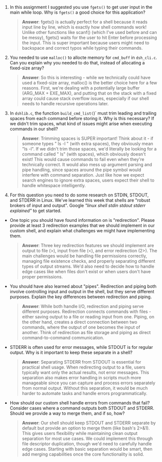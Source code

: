 1. In this assignment I suggested you use `fgets()` to get user input in the main while loop. Why is `fgets()` a good choice for this application?

    > **Answer**:  fgets() is actually perfect for a shell because it reads input line by line, which is exactly how shell commands work! Unlike other functions like scanf() (which I've used before and can be messy), fgets() waits for the user to hit Enter before processing the input. This is super important because users might need to backspace and correct typos while typing their commands.

2. You needed to use `malloc()` to allocte memory for `cmd_buff` in `dsh_cli.c`. Can you explain why you needed to do that, instead of allocating a fixed-size array?

    > **Answer**:  So this is interesting - while we technically could have used a fixed-size array, malloc() is the better choice here for a few reasons. First, we're dealing with a potentially large buffer (ARG_MAX + EXE_MAX), and putting that on the stack with a fixed array could cause stack overflow issues, especially if our shell needs to handle recursive operations later.

3. In `dshlib.c`, the function `build_cmd_list(`)` must trim leading and trailing spaces from each command before storing it. Why is this necessary? If we didn't trim spaces, what kind of issues might arise when executing commands in our shell?

    > **Answer**:  Trimming spaces is SUPER important! Think about it - if someone types "   ls   -l   " (with extra spaces), they obviously mean "ls -l". If we didn't trim those spaces, we'd literally be looking for a command called "   ls" (with spaces), which obviously doesn't exist! This would cause commands to fail even when they're technically correct. It would also mess up argument parsing and pipe handling, since spaces around the pipe symbol would interfere with command separation. Just like how we expect search engines to ignore extra spaces, users expect their shell to handle whitespace intelligently.

4. For this question you need to do some research on STDIN, STDOUT, and STDERR in Linux. We've learned this week that shells are "robust brokers of input and output". Google _"linux shell stdin stdout stderr explained"_ to get started.

- One topic you should have found information on is "redirection". Please provide at least 3 redirection examples that we should implement in our custom shell, and explain what challenges we might have implementing them.

    > **Answer**:  Three key redirection features we should implement are output to file (>), input from file (<), and error redirection (2>). The main challenges would be handling file permissions correctly, managing file existence checks, and properly separating different types of output streams. We'd also need to decide how to handle edge cases like when files don't exist or when users don't have proper permissions.

- You should have also learned about "pipes". Redirection and piping both involve controlling input and output in the shell, but they serve different purposes. Explain the key differences between redirection and piping.

    > **Answer**:  While both handle I/O, redirection and piping serve different purposes. Redirection connects commands with files - either saving output to a file or reading input from one. Piping, on the other hand, creates a direct connection between two commands, where the output of one becomes the input of another. Think of redirection as file storage and piping as direct command-to-command communication.

- STDERR is often used for error messages, while STDOUT is for regular output. Why is it important to keep these separate in a shell?

    > **Answer**:  Separating STDERR from STDOUT is essential for practical shell usage. When redirecting output to a file, users typically want only the actual results, not error messages. This separation also makes error handling in scripts much more manageable since you can capture and process errors separately from normal output. Without this separation, it would be much harder to automate tasks and handle errors programmatically.

- How should our custom shell handle errors from commands that fail? Consider cases where a command outputs both STDOUT and STDERR. Should we provide a way to merge them, and if so, how?

    > **Answer**:  Our shell should keep STDOUT and STDERR separate by default but provide an option to merge them (like bash's 2>&1). This gives users flexibility while maintaining clean output separation for most use cases. We could implement this through file descriptor duplication, though we'd need to carefully handle edge cases. Starting with basic separation would be smart, then add merging capabilities once the core functionality is solid.